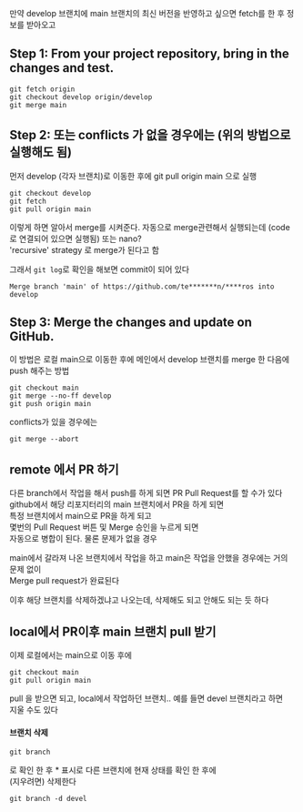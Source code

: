 
만약 develop 브랜치에 main 브랜치의 최신 버전을 반영하고 싶으면  fetch를 한 후 정보를 받아오고   

## Step 1: From your project repository, bring in the changes and test.

```
git fetch origin
git checkout develop origin/develop
git merge main
```

## Step 2: 또는 conflicts 가 없을 경우에는   (위의 방법으로 실행해도 됨)
먼저 develop (각자 브랜치)로 이동한 후에   git pull origin main 으로 실행 
```
git checkout develop
git fetch
git pull origin main
```

이렇게 하면 알아서 merge를 시켜준다. 자동으로 merge관련해서 실행되는데 (code로 연결되어 있으면 실행됨)  또는 nano?   
'recursive' strategy 로 merge가 된다고 함 

그래서 `git log`로 확인을 해보면 commit이 되어 있다    
```
Merge branch 'main' of https://github.com/te*******n/****ros into develop
```


## Step 3: Merge the changes and update on GitHub.

이 방법은 로컬 main으로 이동한 후에 메인에서 develop 브랜치를 merge 한 다음에   
push 해주는 방법
```
git checkout main
git merge --no-ff develop
git push origin main
```


conflicts가 있을 경우에는 
```
git merge --abort
```


## remote 에서 PR 하기

다른 branch에서 작업을 해서 push를 하게 되면 PR Pull Request를 할 수가 있다   
github에서 해당 리포지터리의 main 브랜치에서 PR을 하게 되면   
특정 브랜치에서 main으로 PR을 하게 되고  
몇번의 Pull Request 버튼 및 Merge 승인을 누르게 되면  
자동으로 병합이 된다.  물론 문제가 없을 경우   

main에서 갈라져 나온 브랜치에서 작업을 하고 main은 작업을 안했을 경우에는 거의 문제 없이  
Merge pull request가 완료된다   

이후 해당 브랜치를 삭제하겠냐고 나오는데, 삭제해도 되고 안해도 되는 듯 하다   


## local에서 PR이후 main 브랜치 pull 받기
이제 로컬에서는 main으로 이동 후에 
```
git checkout main
git pull origin main
```
pull 을 받으면 되고, local에서 작업하던 브랜치.. 예를 들면 devel 브랜치라고 하면   
지울 수도 있다 


#### 브랜치 삭제
```
git branch 
```
로 확인 한 후 * 표시로 다른 브랜치에 현재 상태를 확인 한 후에    
(지우려면) 삭제한다  

```
git branch -d devel
```



